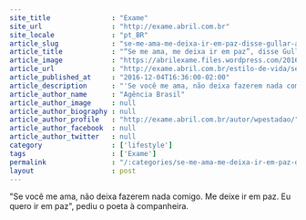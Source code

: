```yaml
---
site_title               : "Exame"
site_url                 : "http://exame.abril.com.br"
site_locale              : "pt_BR"
article_slug             : "se-me-ama-me-deixa-ir-em-paz-disse-gullar-a-esposa"
article_title            : "“Se me ama, me deixa ir em paz”, disse Gullar à esposa"
article_image            : "https://abrilexame.files.wordpress.com/2016/12/gullar.jpg?quality=70&strip=all&w=680"
article_url              : "http://exame.abril.com.br/estilo-de-vida/se-me-ama-me-deixa-ir-em-paz-disse-gullar-a-esposa/"
article_published_at     : "2016-12-04T16:36:00-02:00"
article_description      : "'Se você me ama, não deixa fazerem nada comigo. Me deixe ir em paz. Eu quero ir em paz', pediu o poeta à companheira."
article_author_name      : "Agência Brasil"
article_author_image     : null
article_author_biography : null
article_author_profile   : "http://exame.abril.com.br/autor/wpestadao/"
article_author_facebook  : null
article_author_twitter   : null
category                 : ['lifestyle']
tags                     : ['Exame']
permalink                : "/:categories/se-me-ama-me-deixa-ir-em-paz-disse-gullar-a-esposa/"
layout                   : post
---
```


"Se você me ama, não deixa fazerem nada comigo. Me deixe ir em paz. Eu quero ir em paz", pediu o poeta à companheira.
